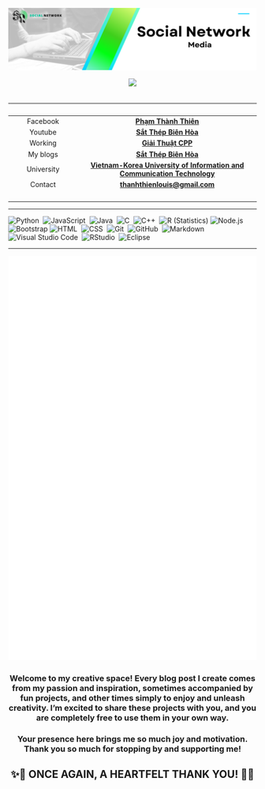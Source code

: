 [![Socialnetwork](https://github.com/mediasmtactics/mediasmtactics/blob/main/SocialNetwork.gif)](https://www.facebook.com/)
<!--   <img src= "https://github-profile-trophy.vercel.app/?username=socialnetwork&theme=buddhism=S,AAA,AA,B,C,A&margin-w=100" /> -->
<div align = "center">

<picture>
  <source
    srcset="https://github-readme-stats.vercel.app/api?username=Socialnetwork&show_icons=true&theme=dark"
    media="(prefers-color-scheme: dark)"
  />
  <source
    srcset="https://github-readme-stats.vercel.app/api?username=Socialnetwork&show_icons=true"
    media="(prefers-color-scheme: light), (prefers-color-scheme: no-preference)"
  />
  <img src="https://github-readme-stats.vercel.app/api?username=Socialnetwork&show_icons=true" />
</picture>
</div>
</br>

<div align="center">
  
| <img width=300/>|<img width=800/>|
| :-----: | :-: |
| Facebook | [**Phạm Thành Thiên**](https://www.facebook.com/thien.phamthanh.9/)  |
| Youtube | [**Sắt Thép Biên Hòa**](https://www.youtube.com/satthepbienhoa) |
| Working  | [**Giải Thuật CPP**](https://www.facebook.com) |
| My blogs | [**Sắt Thép Biên Hòa**](https://satthepbienhoa.vn/) |
| University | [**Vietnam-Korea University of Information and Communication Technology**](http://www.vku.udn.vn/) |
| Contact | **<thanhthienlouis@gmail.com>** |
| <img width=300/> |  |
  
</div>
 <hr>

![Python](https://img.shields.io/badge/-Python-05122A?style=flat&logo=python)&nbsp;
![JavaScript](https://img.shields.io/badge/-JavaScript-05122A?style=flat&logo=javascript)&nbsp;
![Java](https://img.shields.io/badge/-Java-05122A?style=flat&logo=Java&logoColor=FFA518)&nbsp;
![C](https://img.shields.io/badge/-C-05122A?style=flat&logo=C&logoColor=A8B9CC)&nbsp;
![C++](https://img.shields.io/badge/-C++-05122A?style=flat&logo=C%2B%2B&logoColor=00599C)&nbsp;
![R (Statistics)](https://img.shields.io/badge/-R-05122A?style=flat&logo=R&logoColor=276DC3)
![Node.js](https://img.shields.io/badge/-Node.js-05122A?style=flat&logo=node.js)&nbsp;
![Bootstrap](https://img.shields.io/badge/-Bootstrap-05122A?style=flat&logo=bootstrap&logoColor=563D7C)
![HTML](https://img.shields.io/badge/-HTML-05122A?style=flat&logo=HTML5)&nbsp;
![CSS](https://img.shields.io/badge/-CSS-05122A?style=flat&logo=CSS3&logoColor=1572B6)&nbsp;
![Git](https://img.shields.io/badge/-Git-05122A?style=flat&logo=git)&nbsp;
![GitHub](https://img.shields.io/badge/-GitHub-05122A?style=flat&logo=github)&nbsp;
![Markdown](https://img.shields.io/badge/-Markdown-05122A?style=flat&logo=markdown)
![Visual Studio Code](https://img.shields.io/badge/-Visual%20Studio%20Code-05122A?style=flat&logo=visual-studio-code&logoColor=007ACC)&nbsp;
![RStudio](https://img.shields.io/badge/-RStudio-05122A?style=flat&logo=rstudio)&nbsp;
![Eclipse](https://img.shields.io/badge/-Eclipse-05122A?style=flat&logo=eclipse-ide&logoColor=2C2255)

<hr>

<p align="center">

![](./github-metrics.svg)
</p>

### <p align="center"> Welcome to my creative space! Every blog post I create comes from my passion and inspiration, sometimes accompanied by fun projects, and other times simply to enjoy and unleash creativity. I’m excited to share these projects with you, and you are completely free to use them in your own way. </p>
### <p align="center"> Your presence here brings me so much joy and motivation. Thank you so much for stopping by and supporting me! </p>
## <p align="center">✨🌸 ONCE AGAIN, A HEARTFELT THANK YOU! 🌸✨

</p>
